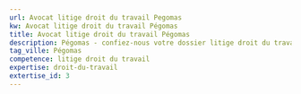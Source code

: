 ```yaml
---
url: Avocat litige droit du travail Pegomas
kw: Avocat litige droit du travail Pégomas
title: Avocat litige droit du travail Pégomas
description: Pégomas - confiez-nous votre dossier litige droit du travail
tag_ville: Pégomas
competence: litige droit du travail
expertise: droit-du-travail
extertise_id: 3
---
```

